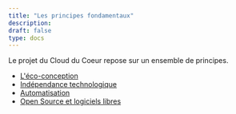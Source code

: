 ```yaml
---
title: "Les principes fondamentaux"
description:
draft: false
type: docs
---
```


Le projet du Cloud du Coeur repose sur un ensemble de principes.

- [L'éco-conception](./eco-conception)
- [Indépendance technologique](./independance-technologique)
- [Automatisation](./automatisation)
- [Open Source et logiciels libres](./oss)
